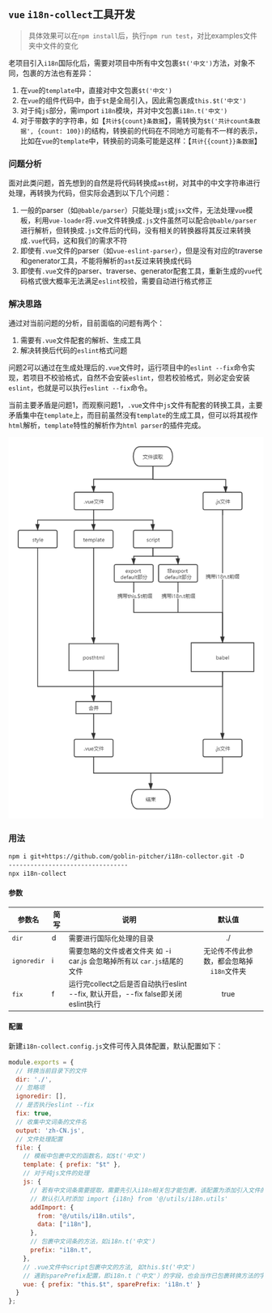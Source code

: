 ## `vue` `i18n-collect`工具开发

> 具体效果可以在`npm install`后，执行`npm run test`，对比examples文件夹中文件的变化

老项目引入`i18n`国际化后，需要对项目中所有中文包裹`$t('中文')`方法，对象不同，包裹的方法也有差异：

1. 在`vue`的`template`中，直接对中文包裹`$t('中文')`
2. 在`vue`的组件代码中，由于`$t`是全局引入，因此需包裹成`this.$t('中文')`
3. 对于纯`js`部分，需import `i18n`模块，并对中文包裹`i18n.t('中文')`
4. 对于带数字的字符串，如【`共计${count}条数据`】，需转换为`$t('共计count条数据', {count: 100})`的结构，转换前的代码在不同地方可能有不一样的表示，比如在`vue`的`template`中，转换前的词条可能是这样：【`共计{{count}}条数据`】

### 问题分析

面对此类问题，首先想到的自然是将代码转换成`ast`树，对其中的中文字符串进行处理，再转换为代码，但实际会遇到以下几个问题：

1. 一般的parser（如`@bable/parser`）只能处理`js`或`jsx`文件，无法处理`vue`模板，利用`vue-loader`将`.vue`文件转换成`.js`文件虽然可以配合`@bable/parser`进行解析，但转换成`.js`文件后的代码，没有相关的转换器将其反过来转换成`.vue`代码，这和我们的需求不符
2. 即使有`.vue`文件的parser（如`vue-eslint-parser`），但是没有对应的traverse和generator工具，不能将解析的`ast`反过来转换成代码
3. 即使有`.vue`文件的parser、traverse、generator配套工具，重新生成的`vue`代码格式很大概率无法满足`eslint`校验，需要自动进行格式修正

### 解决思路

通过对当前问题的分析，目前面临的问题有两个：

1. 需要有`.vue`文件配套的解析、生成工具
2. 解决转换后代码的`eslint`格式问题

问题2可以通过在生成处理后的`.vue`文件时，运行项目中的`eslint --fix`命令实现，若项目不校验格式，自然不会安装`eslint`，但若校验格式，则必定会安装`eslint`，也就是可以执行`eslint --fix`命令。

当前主要矛盾是问题1，而观察问题1，`.vue`文件中`js`文件有配套的转换工具，主要矛盾集中在`template`上，而目前虽然没有`template`的生成工具，但可以将其视作`html`解析，`template`特性的解析作为`html parser`的插件完成。

![main-flow](./assets/main-flow.png)

### 用法

````txt
npm i git+https://github.com/goblin-pitcher/i18n-collector.git -D
---------------------------------
npx i18n-collect
````

#### 参数

| 参数名      | 简写 | 说明                                                         |                  默认值                  |
| ----------- | ---- | ------------------------------------------------------------ | :--------------------------------------: |
| `dir`       | d    | 需要进行国际化处理的目录                                     |                    ./                    |
| `ignoredir` | i    | 需要忽略的文件或者文件夹 如 -i car.js 会忽略掉所有以 `car.js`结尾的文件 | 无论传不传此参数，都会忽略掉`i18n`文件夹 |
| `fix`       | f    | 运行完collect之后是否自动执行eslint --fix, 默认开启，--fix false即关闭eslint执行 |                   true                   |

#### 配置

新建`i18n-collect.config.js`文件可传入具体配置，默认配置如下：

````javascript
module.exports = {
  // 转换当前目录下的文件
  dir: './',
  // 忽略项
  ignoredir: [],
  // 是否执行eslint --fix
  fix: true,
  // 收集中文词条的文件名
  output: 'zh-CN.js',
  // 文件处理配置
  file: {
    // 模板中包裹中文的函数名，如$t('中文')
    template: { prefix: "$t" },
    // 对于纯js文件的处理
    js: {
      // 若有中文词条需要提取，需要先引入i18n相关包才能包裹，该配置为添加引入文件的配置
      // 默认引入时添加 import {i18n} from '@/utils/i18n.utils'
      addImport: {
        from: "@/utils/i18n.utils",
        data: ["i18n"],
      },
      // 包裹中文词条的方法，如i18n.t('中文')
      prefix: "i18n.t",
    },
    // .vue文件中script包裹中文的方法, 如this.$t('中文')
    // 遇到sparePrefix配置，即i18n.t（'中文'）的字段，也会当作已包裹转换方法的字符串，而不会再用this.$t包裹一次
    vue: { prefix: "this.$t", sparePrefix: 'i18n.t' }
  }
};
````

